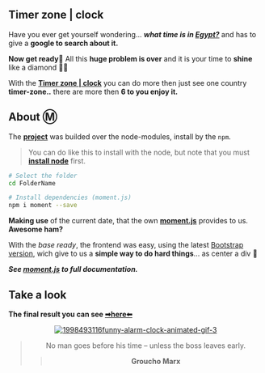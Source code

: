 ## Timer zone | clock

Have you ever get yourself wondering... ***what time is in [Egypt?](https://bumboobee.github.io/timer-zone/)*** and has to give a **google to search about it.**

**Now get ready💅** All this **huge problem is over** and it is your time to **shine** like a diamond 💎💎

With the **[Timer zone | clock](https://bumboobee.github.io/timer-zone/)** you can do more then just see one country **timer-zone..** there are more then **6 to you enjoy it.**

## About Ⓜ

The **[project](https://bumboobee.github.io/timer-zone/)** was builded over the node-modules, install by the ```npm```. 
> You can do like this to install with the node, but note that you must **[install node](https://nodejs.org/en/download/)** first.
``` bash
# Select the folder 
cd FolderName

# Install dependencies (moment.js)
npm i moment --save

```

**Making use** of the current date, that the own **[moment.js](https://momentjs.com/)** provides to us. **Awesome ham?**

With the *base ready*, the frontend was easy, using the latest [Bootstrap version](https://getbootstrap.com/docs/5.1/getting-started/introduction/), wich give to us a **simple way to do hard things**... as center a div 🤣

***See **[moment.js](https://momentjs.com/)** to full documentation.***

## Take a look 

 **The final result you can see [➡here⬅](https://bumboobee.github.io/timer-zone/)**
 
<div align="center">
 
[![1998493116funny-alarm-clock-animated-gif-3](https://user-images.githubusercontent.com/94147847/168444438-16b719e1-7c3f-4585-861c-d7badda89b70.gif)](https://bumboobee.github.io/timer-zone/)

 > No man goes before his time – unless the boss leaves early.
 >> **Groucho Marx**
<div \> 
